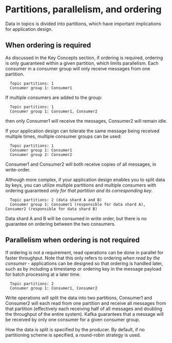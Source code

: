 # Partitions, parallelism, and ordering

Data in topics is divided into partitions, which have important implications for application design. 

## When ordering is required

As discussed in the Key Concepts section, if ordering is required, ordering is only guaranteed within a given partition, which limits parallelism. Each consumer in a consumer group will only receive messages from one partition.

```
  Topic partitions: 1
  Consumer group 1: Consumer1
```

If multiple consumers are added to the group:

```
  Topic partitions: 1
  Consumer group 1: Consumer1, Consumer2
```

then only Consumer1 will receive the messages, Consumer2 will remain idle.


If your application design can tolerate the same message being received multiple times, multiple consumer groups can be used:

```
  Topic partitions: 1
  Consumer group 1: Consumer1
  Consumer group 2: Consumer2
```

Consumer1 and Consumer2 will both receive copies of all messages, in write-order.


Although more complex, if your application design enables you to split data by keys, you can utilize multiple partitions and multiple consumers with ordering guaranteed *only for that partition and its corresponding key*.

```
  Topic partitions: 2 (data shard A and B)
  Consumer group 1: Consumer1 (responsible for data shard A), Consumer2 (responsible for data shard B)
```

Data shard A and B will be consumed in write order, but there is no guarantee on ordering between the two consumers. 


## Parallelism when ordering is not required

If ordering is not a requirement, read operations can be done in parallel for faster throughput. Note that this only refers to ordering *when read by the consumer* - applications can be designed so that ordering is handled later, such as by including a timestamp or ordering key in the message payload for batch processing at a later time. 

```
  Topic partitions: 2
  Consumer group 1: Consumer1, Consumer2
```

Write operations will split the data into two partitions, Consumer1 and Consumer2 will each read from one partition and receive all messages from that partition (effectively each receiving half of all messages and doubling the throughput of the entire system). Kafka guarantees that a message will be received by only one consumer for a given consumer group.

How the data is split is specified by the producer. By default, if no partitioning scheme is specified, a round-robin strategy is used. 
